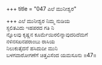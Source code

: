 +++
title = "047 ಎಲೆ ಮುನೀಶ್ವರ"

+++
ಎಲೆ ಮುನೀಶ್ವರ ನಿಮ್ಮ ನುಡಿಯ  
ಸ್ಖಲಿತವಿದು ಇಹಪರದ ಗತಿ ನಿ  
ನ್ನೊಲವು ಕೃಷ್ಣನ ಕೂರ್ಮೆಯಿರಲಿನ್ನಾವುದರಿದೆಮಗೆ   
ನಳಿನಸಖನಪರಾಂಬು ರಾಸಿಯ  
ನಿಲುಕುತೈದನೆ ಹಸಿದುದೀ ಮುನಿ  
ಬಳಗವಾರೋಗಣೆಗೆ ಚಿತ್ತವಿಸೆಂದ ಯಮಸೂನು      ॥47॥